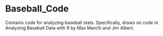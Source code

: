 # Baseball_Code
Contains code for analyzing baseball stats.  Specifically, draws on code in Analyzing Baseball Data with R by Max Marchi and Jim Albert.  
